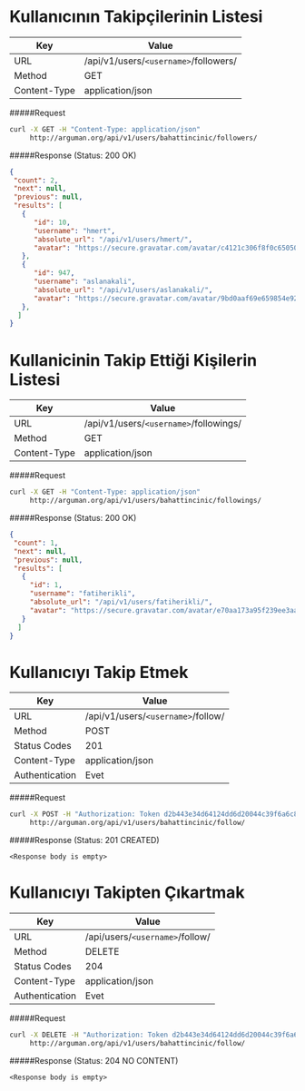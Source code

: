Kullanıcının Takipçilerinin Listesi
===========================
| Key             | Value                                                 |
| ----------------|-------------------------------------------------------|
| URL             | /api/v1/users/`<username>`/followers/                 |
| Method          | GET                                                   |
| Content-Type    | application/json                                      |

#####Request

```bash
curl -X GET -H "Content-Type: application/json"
     http://arguman.org/api/v1/users/bahattincinic/followers/
```

#####Response (Status: 200 OK)

```json
{
 "count": 2,
 "next": null,
 "previous": null,
 "results": [
   {
      "id": 10,
      "username": "hmert",
      "absolute_url": "/api/v1/users/hmert/",
      "avatar": "https://secure.gravatar.com/avatar/c4121c306f8f0c6505033103b3aeeeb7.jpg?s=80&r=g&d=mm"
   },
   {
      "id": 947,
      "username": "aslanakali",
      "absolute_url": "/api/v1/users/aslanakali/",
      "avatar": "https://secure.gravatar.com/avatar/9bd0aaf69e659854e9259d438257bd67.jpg?s=80&r=g&d=mm"
   },
  ]
}
```

Kullanicinin Takip Ettiği Kişilerin Listesi
===========================
| Key             | Value                                                 |
| ----------------|-------------------------------------------------------|
| URL             | /api/v1/users/`<username>`/followings/                 |
| Method          | GET                                                   |
| Content-Type    | application/json                                      |

#####Request

```bash
curl -X GET -H "Content-Type: application/json"
     http://arguman.org/api/v1/users/bahattincinic/followings/
```

#####Response (Status: 200 OK)

```json
{
 "count": 1,
 "next": null,
 "previous": null,
 "results": [
   {
     "id": 1,
     "username": "fatiherikli",
     "absolute_url": "/api/v1/users/fatiherikli/",
     "avatar": "https://secure.gravatar.com/avatar/e70aa173a95f239ee3aa4768b441cb83.jpg?s=80&r=g&d=mm"
   }
  ]
}
```

Kullanıcıyı Takip Etmek
==============================================
| Key             | Value                                                 |
| ----------------|-------------------------------------------------------|
| URL             | /api/v1/users/`<username>`/follow/                    |
| Method          | POST                                                  |
| Status Codes    | 201                                                   |
| Content-Type    | application/json                                      |
| Authentication  | Evet                                                  |

#####Request

```bash
curl -X POST -H "Authorization: Token d2b443e34d64124dd6d20044c39f6a6c82fd0ee2"
     http://arguman.org/api/v1/users/bahattincinic/follow/
```

#####Response (Status: 201 CREATED)

  `<Response body is empty>`


Kullanıcıyı Takipten Çıkartmak
==============================================
| Key             | Value                                                 |
| ----------------|-------------------------------------------------------|
| URL             | /api/users/`<username>`/follow/                       |
| Method          | DELETE                                                |
| Status Codes    | 204                                                   |
| Content-Type    | application/json                                      |
| Authentication  | Evet                                                  |

#####Request

```bash
curl -X DELETE -H "Authorization: Token d2b443e34d64124dd6d20044c39f6a6c82fd0ee2"
     http://arguman.org/api/v1/users/bahattincinic/follow/
```

#####Response (Status: 204 NO CONTENT)

  `<Response body is empty>`
